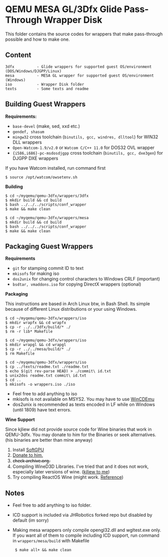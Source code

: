 # QEMU MESA GL/3Dfx Glide Pass-Through Wrapper Disk
This folder contains the source codes for wrappers that make pass-through possible and how to make one.

## Content
    3dfx          - Glide wrappers for supported guest OS/environment (DOS/Windows/DJGPP/Linux)
    mesa          - MESA GL wrapper for supported guest OS/environment (Windows)
    iso           - Wrapper Disk folder
    texts         - Some texts and readme
    
## Building Guest Wrappers
**Requirements:**
 - `base-devel` (make, sed, xxd etc.)
 - `gendef, shasum`
 - `mingw32` cross toolchain (`binutils, gcc, windres, dlltool`) for WIN32 DLL wrappers
 - `Open-Watcom-1.9/v2.0` or `Watcom C/C++ 11.0` for DOS32 OVL wrapper
 - `{i586,i686}-pc-msdosdjgpp` cross toolchain (`binutils, gcc, dxe3gen`) for DJGPP DXE wrappers

If you have Watcom installed, run command first

    $ source /opt/watcom/owsetenv.sh
    
**Building**

    $ cd ~/myqemu/qemu-3dfx/wrappers/3dfx
    $ mkdir build && cd build
    $ bash ../../../scripts/conf_wrapper
    $ make && make clean

    $ cd ~/myqemu/qemu-3dfx/wrappers/mesa
    $ mkdir build && cd build
    $ bash ../../../scripts/conf_wrapper
    $ make && make clean

## Packaging Guest Wrappers
**Requirements**
- `git` for stamping commit ID to text
- `mkisofs` for making iso
- `dos2unix` for changing control characters to Windows CRLF (important)
- `bsdtar, vmaddons.iso` for copying DirectX wrappers (optional)

**Packaging**

This instructions are based in Arch Linux btw, in Bash Shell. Its simple because of different Linux distributions or your using Windows.

    $ cd ~/myqemu/qemu-3dfx/wrappers/iso
    $ mkdir wrapfx && cd wrapfx
    $ cp -r ../../3dfx/build/* ./
    $ rm -r lib* Makefile     

    $ cd ~/myqemu/qemu-3dfx/wrappers/iso
    $ mkdir wrapgl && cd wrapgl
    $ cp -r ../../mesa/build/* ./
    $ rm Makefile
    
    $ cd ~/myqemu/qemu-3dfx/wrappers/iso
    $ cp ../texts/readme.txt ./readme.txt
    $ echo $(git rev-parse HEAD) > ./commit\ id.txt
    $ unix2dos readme.txt commit\ id.txt 
    $ cd ..
    $ mkisofs -o wrappers.iso ./iso
    
- Feel free to add anything to iso
- mkisofs is not available on MSYS2. You may have to use [WinCDEmu](https://wincdemu.sysprogs.org/download/)
- dos2unix is recommended as texts encoded in LF while on Windows (until 1809) have text errors.

**Wine Support**

Since kjliew did not provide source code for Wine binaries that work in QEMU-3dfx. You may donate to him for the Binaries or seek alternatives. (his binaries are better than mine anyway)

1. Install [SoftGPU](https://github.com/JHRobotics/softgpu)
2. [Donate to him.](https://github.com/kjliew/qemu-3dfx?tab=readme-ov-file#donation)
3. c̶h̶e̶c̶k̶ ̶a̶r̶c̶h̶i̶v̶e̶.̶o̶r̶g̶.
4. Compiling WineD3D Libraries. I've tried that and it does not work, especially later versions of wine. ([kjliew to me](https://www.youtube.com/watch?v=FGtzsy8Uptw))
5. Try compiling ReactOS Wine (might work. [Reference](https://github.com/adolfintel/wined3d4win/issues/13))


## Notes
 - Feel free to add anything to iso folder.
 - ICD support is included via JHRobotics forked repo but disabled by default (im sorry)
 - Making mesa wrappers only compile opengl32.dll and wgltest.exe only. If you want all of them to compile including ICD support, run command in `wrappers/mesa/build` with Makefile
        
        $ make all+ && make clean
